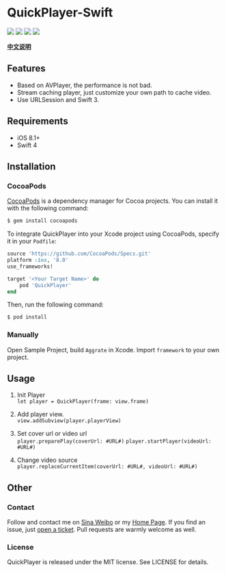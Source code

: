 # QuickPlayer-Swift

<a href="https://travis-ci.org/Shvier/QuickPlayer-Swift"><img src="https://travis-ci.org/Shvier/QuickPlayer-Swift.svg?branch=master"></a>
<a href="#"><img src="https://img.shields.io/cocoapods/v/QuickPlayer.svg"></a>
<a href="https://raw.githubusercontent.com/Shvier/QuickPlayer-Swift/master/LICENSE"><img src="https://img.shields.io/cocoapods/l/QuickPlayer.svg"></a>
<a href="#"><img src="https://img.shields.io/cocoapods/p/QuickPlayer.svg"></a>

[**中文说明**](https://github.com/Shvier/QuickPlayer-Swift/blob/master/README_zh-CN.md)

## Features

- Based on AVPlayer, the performance is not bad.
- Stream caching player, just customize your own path to cache video.
- Use URLSession and Swift 3.

## Requirements

- iOS 8.1+
- Swift 4

## Installation

### CocoaPods

[CocoaPods](http://cocoapods.org) is a dependency manager for Cocoa projects. You can install it with the following command:

```bash
$ gem install cocoapods
```

To integrate QuickPlayer into your Xcode project using CocoaPods, specify it in your `Podfile`:

```ruby
source 'https://github.com/CocoaPods/Specs.git'
platform :ios, '8.0'
use_frameworks!

target '<Your Target Name>' do
    pod 'QuickPlayer'
end
```

Then, run the following command:

```bash
$ pod install
```

### Manually

Open Sample Project, build `Aggrate` in Xcode. Import `framework` to your own project.

## Usage

1. Init Player  
`let player = QuickPlayer(frame: view.frame)`

2. Add player view.  
`view.addSubview(player.playerView)`

3. Set cover url or video url  
`player.preparePlay(coverUrl: #URL#)`
`player.startPlayer(videoUrl: #URL#)`

4. Change video source     
`player.replaceCurrentItem(coverUrl: #URL#, videoUrl: #URL#)`

## Other

### Contact

Follow and contact me on [Sina Weibo](http://weibo.com/Shvier) or my [Home Page](https://www.shvier.com). If you find an issue, just [open a ticket](https://github.com/Shvier/QuickPlayer-Swift/issues/new). Pull requests are warmly welcome as well.

### License

QuickPlayer is released under the MIT license. See LICENSE for details.
